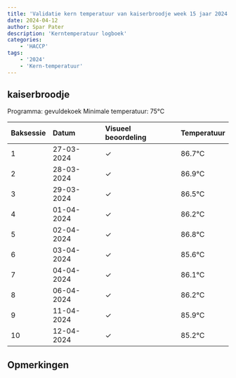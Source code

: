 ```yaml
---
title: 'Validatie kern temperatuur van kaiserbroodje week 15 jaar 2024'
date: 2024-04-12
author: Spar Pater
description: 'Kerntemperatuur logboek'
categories:
    - 'HACCP'
tags:
    - '2024'
    - 'Kern-temperatuur'
---
```


## kaiserbroodje

Programma: gevuldekoek
Minimale temperatuur: 75°C

| Baksessie | Datum | Visueel beoordeling | Temperatuur |
|:---|:---|:---|:---|
| 1 | 27-03-2024 | &check; | 86.7°C |
| 2 | 28-03-2024 | &check; | 86.9°C |
| 3 | 29-03-2024 | &check; | 86.5°C |
| 4 | 01-04-2024 | &check; | 86.2°C |
| 5 | 02-04-2024 | &check; | 86.8°C |
| 6 | 03-04-2024 | &check; | 85.6°C |
| 7 | 04-04-2024 | &check; | 86.1°C |
| 8 | 06-04-2024 | &check; | 86.2°C |
| 9 | 11-04-2024 | &check; | 85.9°C |
| 10 | 12-04-2024 | &check; | 85.2°C |

## Opmerkingen


